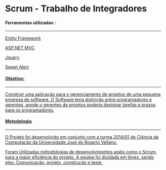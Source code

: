 # Scrum - Trabalho de Integradores

<h4><b>Ferramentas utilizadas :</b></h3>
<hr>
<p><a href="https://msdn.microsoft.com/ptbr/library/dn630213.aspx">Entity Framework</p>
<p><a href="https://www.asp.net/mvc">ASP.NET MVC</p>
<p><a href="https://jquery.com/">Jquery</p>
<p><a href="Sweet Alert">Sweet Alert</p>

<h4><b> Objetivo:</b></h4>
<hr>

<p>Construir uma aplicação para o gerenciamento de projetos de uma pequena empresa de software. O Software teria distinção entre programadores e gerentes, aonde o gerentes de projetos poderia designar tarefas e prazos para os programadores.</p>

<h4><b>Metodologia</b></h4>
<hr>
<p>O  Projeto foi desenvolvido em conjunto com a turma 2014/01 de Ciência da Computação da Universidade José do Rosario Vellano.
<p>Foram Utilizadas  métodologias de desenvolvimentos agéis como o Scrum, para a maior eficiência do projeto. A equipe foi dividada em times, sendo eles: Comunicação, projeto, construção e teste.
